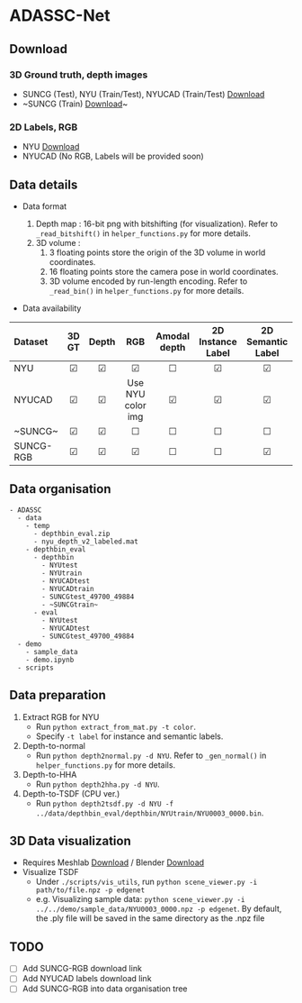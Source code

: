 # ADASSC-Net

## Download
### 3D Ground truth, depth images
- SUNCG (Test), NYU (Train/Test), NYUCAD (Train/Test) [Download](http://sscnet.cs.princeton.edu/sscnet_release/data/depthbin_eval.zip)
- ~SUNCG (Train) [Download](http://sscnet.cs.princeton.edu/sscnet_release/data/SUNCGtrain.zip)~
### 2D Labels, RGB
- NYU [Download](http://horatio.cs.nyu.edu/mit/silberman/nyu_depth_v2/nyu_depth_v2_labeled.mat)
- NYUCAD (No RGB, Labels will be provided soon)

## Data details
- Data format
  1. Depth map : 16-bit png with bitshifting (for visualization). Refer to ```_read_bitshift()``` in ```helper_functions.py``` for more details.
  2. 3D volume : 
     1. 3 floating points store the origin of the 3D volume in world coordinates. 
     2. 16 floating points store the camera pose in world coordinates. 
     3. 3D volume encoded by run-length encoding. Refer to ```_read_bin()``` in ```helper_functions.py``` for more details.

- Data availability

| Dataset   | 3D GT   | Depth   | RGB               | Amodal depth | 2D Instance Label | 2D Semantic Label |
| :-------- | :-----: | :-----: | :-----:           | :----------: | :---------------: | :---------------: |
| NYU       | &#9745; | &#9745; | &#9745;           | &#9744;      | &#9745;           | &#9745;           |
| NYUCAD    | &#9745; | &#9745; | Use NYU color img | &#9745;      | &#9745;           | &#9745;           |
| ~SUNCG~   | &#9745; | &#9745; | &#9744;           | &#9744;      | &#9744;           | &#9744;           |
| SUNCG-RGB | &#9745; | &#9745; | &#9745;           | &#9744;      | &#9744;           | &#9745;           |

## Data organisation
```
- ADASSC
  - data
    - temp
      - depthbin_eval.zip
      - nyu_depth_v2_labeled.mat
    - depthbin_eval
      - depthbin
        - NYUtest
        - NYUtrain
        - NYUCADtest
        - NYUCADtrain
        - SUNCGtest_49700_49884
        - ~SUNCGtrain~
      - eval
        - NYUtest
        - NYUCADtest
        - SUNCGtest_49700_49884
  - demo
    - sample_data
    - demo.ipynb
  - scripts
```

## Data preparation
1. Extract RGB for NYU
   - Run ```python extract_from_mat.py -t color```.
   - Specify ```-t label``` for instance and semantic labels.
2. Depth-to-normal
   - Run ```python depth2normal.py -d NYU```. Refer to ```_gen_normal()``` in ```helper_functions.py``` for more details.
3. Depth-to-HHA
   - Run ```python depth2hha.py -d NYU```.
4. Depth-to-TSDF (CPU ver.)
   - Run ```python depth2tsdf.py -d NYU -f ../data/depthbin_eval/depthbin/NYUtrain/NYU0003_0000.bin```.

## 3D Data visualization
- Requires Meshlab [Download](https://www.meshlab.net/#download) / Blender [Download](https://www.blender.org/download/)
- Visualize TSDF
  - Under ```./scripts/vis_utils```, run ```python scene_viewer.py -i path/to/file.npz -p edgenet```
  - e.g. Visualizing sample data: ```python scene_viewer.py -i ../../demo/sample_data/NYU0003_0000.npz -p edgenet```. By default, the .ply file will be saved in the same directory as the .npz file

## TODO
- &#9744; Add SUNCG-RGB download link
- &#9744; Add NYUCAD labels download link
- &#9744; Add SUNCG-RGB into data organisation tree
